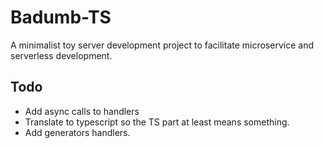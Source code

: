 # Badumb-TS
A minimalist toy server development project to facilitate 
microservice and serverless development.

## Todo

- Add async calls to handlers
- Translate to typescript so the TS part at least means something.
- Add generators handlers.